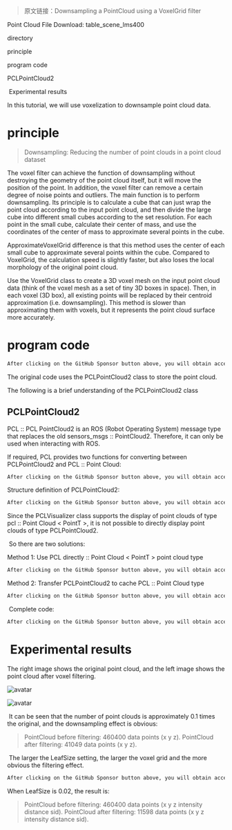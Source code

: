>  原文链接：Downsampling a PointCloud using a VoxelGrid filter

Point Cloud File Download: table_scene_lms400 

 directory 

 principle 

 program code 

 PCLPointCloud2 

  Experimental results 

 In this tutorial, we will use voxelization to downsample point cloud data. 

#  principle 

>  Downsampling: Reducing the number of point clouds in a point cloud dataset 

 The voxel filter can achieve the function of downsampling without destroying the geometry of the point cloud itself, but it will move the position of the point. In addition, the voxel filter can remove a certain degree of noise points and outliers. The main function is to perform downsampling. Its principle is to calculate a cube that can just wrap the point cloud according to the input point cloud, and then divide the large cube into different small cubes according to the set resolution. For each point in the small cube, calculate their center of mass, and use the coordinates of the center of mass to approximate several points in the cube. 

 ApproximateVoxelGrid difference is that this method uses the center of each small cube to approximate several points within the cube. Compared to VoxelGrid, the calculation speed is slightly faster, but also loses the local morphology of the original point cloud. 

 Use the VoxelGrid class to create a 3D voxel mesh on the input point cloud data (think of the voxel mesh as a set of tiny 3D boxes in space). Then, in each voxel (3D box), all existing points will be replaced by their centroid approximation (i.e. downsampling). This method is slower than approximating them with voxels, but it represents the point cloud surface more accurately. 

#  program code 

  ```python  
After clicking on the GitHub Sponsor button above, you will obtain access permissions to my private code repository ( https://github.com/slowlon/my_code_bar ) to view this blog code. By searching the code number of this blog, you can find the code you need, code number is: 2024020309573738964
  ```  
 The original code uses the PCLPointCloud2 class to store the point cloud. 

 The following is a brief understanding of the PCLPointCloud2 class 

##  PCLPointCloud2 

 PCL :: PCL PointCloud2 is an ROS (Robot Operating System) message type that replaces the old sensors_msgs :: PointCloud2. Therefore, it can only be used when interacting with ROS. 

 If required, PCL provides two functions for converting between PCLPointCloud2 and PCL :: Point Cloud: 

  ```python  
After clicking on the GitHub Sponsor button above, you will obtain access permissions to my private code repository ( https://github.com/slowlon/my_code_bar ) to view this blog code. By searching the code number of this blog, you can find the code you need, code number is: 2024020309573738964
  ```  
 Structure definition of PCLPointCloud2:  

  ```python  
After clicking on the GitHub Sponsor button above, you will obtain access permissions to my private code repository ( https://github.com/slowlon/my_code_bar ) to view this blog code. By searching the code number of this blog, you can find the code you need, code number is: 2024020309573738964
  ```  
 Since the PCLVisualizer class supports the display of point clouds of type pcl :: Point Cloud < PointT >, it is not possible to directly display point clouds of type PCLPointCloud2. 

  So there are two solutions: 

 Method 1: Use PCL directly :: Point Cloud < PointT > point cloud type 

  ```python  
After clicking on the GitHub Sponsor button above, you will obtain access permissions to my private code repository ( https://github.com/slowlon/my_code_bar ) to view this blog code. By searching the code number of this blog, you can find the code you need, code number is: 2024020309573738964
  ```  
 Method 2: Transfer PCLPointCloud2 to cache PCL :: Point Cloud type 

  ```python  
After clicking on the GitHub Sponsor button above, you will obtain access permissions to my private code repository ( https://github.com/slowlon/my_code_bar ) to view this blog code. By searching the code number of this blog, you can find the code you need, code number is: 2024020309573738964
  ```  
  Complete code: 

  ```python  
After clicking on the GitHub Sponsor button above, you will obtain access permissions to my private code repository ( https://github.com/slowlon/my_code_bar ) to view this blog code. By searching the code number of this blog, you can find the code you need, code number is: 2024020309573738964
  ```  
#   Experimental results 

 The right image shows the original point cloud, and the left image shows the point cloud after voxel filtering. 

 ![avatar]( 20210910153713410.png) 

 ![avatar]( 20210910153737210.png) 

  It can be seen that the number of point clouds is approximately 0.1 times the original, and the downsampling effect is obvious: 

>  PointCloud before filtering: 460400 data points (x y z). PointCloud after filtering: 41049 data points (x y z). 

  The larger the LeafSize setting, the larger the voxel grid and the more obvious the filtering effect. 

  ```python  
After clicking on the GitHub Sponsor button above, you will obtain access permissions to my private code repository ( https://github.com/slowlon/my_code_bar ) to view this blog code. By searching the code number of this blog, you can find the code you need, code number is: 2024020309573738964
  ```  
 When LeafSize is 0.02, the result is: 

>  PointCloud before filtering: 460400 data points (x y z intensity distance sid). PointCloud after filtering: 11598 data points (x y z intensity distance sid). 

